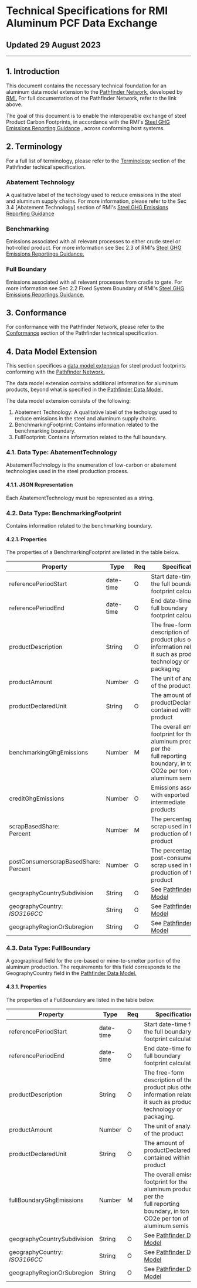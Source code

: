 # Technical Specifications for RMI Aluminum PCF Data Exchange
## Updated 29 August 2023

-------------------------
## 1. Introduction
This document contains the necessary technical foundation for an aluminum data model extension to the [Pathfinder Network,](https://wbcsd.github.io/data-exchange-protocol/v2/#pathfinder-network) developed by [RMI.](https://rmi.org/) For full documentation of the Pathfinder Network, refer to the link above.

The goal of this document is to enable the interoperable exchange of steel Product Carbon Footprints, in accordance with the RMI's
[Steel GHG Emissions Reporting Guidance](https://rmi.org/wp-content/uploads/2022/09/steel_emissions_reporting_guidance.pdf)
, across conforming host systems.

## 2. Terminology
For a full list of terminology, please refer to the [Terminology](https://wbcsd.github.io/data-exchange-protocol/v2/#terminology) section of the Pathfinder techical specification.

### Abatement Technology
  A qualitative label of the techology used to reduce emissions in the steel and aluminum supply chains. For more information, please refer to the Sec 3.4 [Abatement Technology] section of RMI's [Steel GHG Emissions Reporting Guidance](https://rmi.org/wp-content/uploads/2022/09/steel_emissions_reporting_guidance.pdf)

### Benchmarking
  Emissions associated with all relevant processes to either crude steel or hot-rolled product. For more information see Sec 2.3 of RMI's [Steel GHG Emissions Reportings Guidance.](https://rmi.org/wp-content/uploads/2022/09/steel_emissions_reporting_guidance.pdf)
  
### Full Boundary
  Emissions associated with all relevant processes from cradle to gate. For more information see Sec 2.2 Fixed System Boundary of RMI's [Steel GHG Emissions Reportings Guidance.](https://rmi.org/wp-content/uploads/2022/09/steel_emissions_reporting_guidance.pdf)
## 3. Conformance
For conformance with the Pathfinder Network, please refer to the [Conformance](https://wbcsd.github.io/data-exchange-protocol/v2/#conformance) section of the Pathfinder technical specification.

## 4. Data Model Extension
This section specifices a [data model extension](https://wbcsd.github.io/data-exchange-protocol/v2/#dt-datamodelextension) for steel product footprints conforming with the [Pathfinder Network.](https://wbcsd.github.io/data-exchange-protocol/v2/#pathfinder-network)

The data model extension contains additional information for aluminum products, beyond what is specified in the [Pathfinder Data Model.](https://wbcsd.github.io/data-exchange-protocol/v2/#data-model)

The data model extension consists of the following:

1. Abatement Technology: A qualitative label of the techology used to reduce emissions in the steel and aluminum supply chains.
2. BenchmarkingFootprint: Contains information related to the benchmarking boundary.
3. FullFootprint: Contains information related to the full boundary.

### 4.1. Data Type: AbatementTechnology
AbatementTechnology is the enumeration of low-carbon or abatement technologies used in the steel production process.

#### 4.1.1. JSON Representation
Each AbatementTechnology must be represented as a string.

### 4.2. Data Type: BenchmarkingFootprint
Contains information related to the benchmarking boundary.

#### 4.2.1. Properties
The properties of a BenchmarkingFootprint are listed in the table below.

| **Property**                           | **Type**  | **Req** | **Specification**                                                                                                                     |
|----------------------------------------|-----------|---------|---------------------------------------------------------------------------------------------------------------------------------------|
| referencePeriodStart                   | date-time | O       | Start date-time for the full boundary footprint calculation                                                                           |
| referencePeriodEnd                     | date-time | O       | End date-time for the full boundary footprint calculation                                                                             |
| productDescription                     | String    | O       | The free-form description of the product plus other<br>information related to it such as production technology or packaging           |
| productAmount                          | Number    | O       | The unit of analysis of the product                                                                                                   |
| productDeclaredUnit                    | String    | O       | The amount of productDeclaredUnits contained within the product                                                                       |
| benchmarkingGhgEmissions               | Number    | M       | The overall emissions footprint for the aluminum product as per the<br>full reporting boundary, in ton CO2e per ton of aluminum semis |
| creditGhgEmissions                     | Number    | O       | Emissions associated with exported intermediate products                                                                              |
| scrapBasedShare:<br>Percent            | Number    | M       | The percentage of scrap used in the production of the product                                                                         |
| postConsumerscrapBasedShare:<br>Percent| Number    | O       | The percentage of post-consumer scrap used in the production of the product                                                           |
| geographyCountrySubdivision            | String    | O       | See [Pathfinder Data Model](https://wbcsd.github.io/data-exchange-protocol/v2/#dt-carbonfootprint-properties)                         |
| geographyCountry:<br>_ISO3166CC_       | String    | O       | See [Pathfinder Data Model](https://wbcsd.github.io/data-exchange-protocol/v2/#dt-carbonfootprint-properties)                         |
| geographyRegionOrSubregion             | String    | O       | See [Pathfinder Data Model](https://wbcsd.github.io/data-exchange-protocol/v2/#dt-carbonfootprint-properties)                         |

### 4.3. Data Type: FullBoundary
A geographical field for the ore-based or mine-to-smelter portion of the aluminum production. The requirements for this field corresponds to the GeographyCountry field in the [Pathfinder Data Model.](https://wbcsd.github.io/data-exchange-protocol/v2/#dt-carbonfootprint-properties)

#### 4.3.1. Properties
The properties of a FullBoundary are listed in the table below.

| **Property**                     | **Type**  | **Req** | **Specification**                                                                                                                     |
|----------------------------------|-----------|---------|---------------------------------------------------------------------------------------------------------------------------------------|
| referencePeriodStart             | date-time | O       | Start date-time for the full boundary footprint calculation                                                                           |
| referencePeriodEnd               | date-time | O       | End date-time for the full boundary footprint calculation                                                                             |
| productDescription               | String    | O       | The free-form description of the product plus other<br>information related to it such as production technology or packaging.          |
| productAmount                    | Number    | O       | The unit of analysis of the product                                                                                                   |
| productDeclaredUnit              | String    | O       | The amount of productDeclaredUnits contained within the product                                                                       |
| fullBoundaryGhgEmissions         | Number    | M       | The overall emissions footprint for the aluminum product as per the<br>full reporting boundary, in ton CO2e per ton of aluminum semis |
| geographyCountrySubdivision      | String    | O       | See [Pathfinder Data Model](https://wbcsd.github.io/data-exchange-protocol/v2/#dt-carbonfootprint-properties)                         |
| geographyCountry:<br>_ISO3166CC_ | String    | O       | See [Pathfinder Data Model](https://wbcsd.github.io/data-exchange-protocol/v2/#dt-carbonfootprint-properties)                         |
| geographyRegionOrSubregion       | String    | O       | See [Pathfinder Data Model](https://wbcsd.github.io/data-exchange-protocol/v2/#dt-carbonfootprint-properties)                         |

